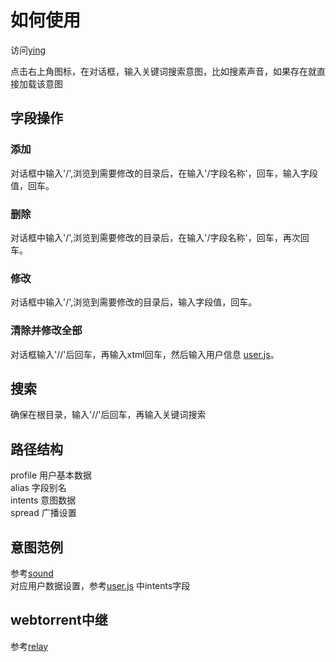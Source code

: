 # 如何使用
  
访问[ying](https://yingapp.herokuapp.com)
  
点击右上角图标，在对话框，输入关键词搜索意图，比如搜素声音，如果存在就直接加载该意图  

## 字段操作  
### 添加  
对话框中输入'/',浏览到需要修改的目录后，在输入'/字段名称'，回车，输入字段值，回车。  
  
### 删除  
对话框中输入'/',浏览到需要修改的目录后，在输入'/字段名称'，回车，再次回车。  
  
### 修改
对话框中输入'/',浏览到需要修改的目录后，输入字段值，回车。  

### 清除并修改全部
对话框输入'//'后回车，再输入xtml回车，然后输入用户信息 [user.js](https://github.com/yingapp/idea/blob/main/user.js)。
    
## 搜索
确保在根目录，输入'//'后回车，再输入关键词搜索  
  
## 路径结构    
profile   用户基本数据  
alias     字段别名  
intents   意图数据  
spread    广播设置  

## 意图范例
参考[sound](https://github.com/yingapp/sound)  
对应用户数据设置，参考[user.js](https://github.com/yingapp/idea/blob/main/user.js) 中intents字段  

## webtorrent中继  
参考[relay](https://github.com/yingapp/relay)  
